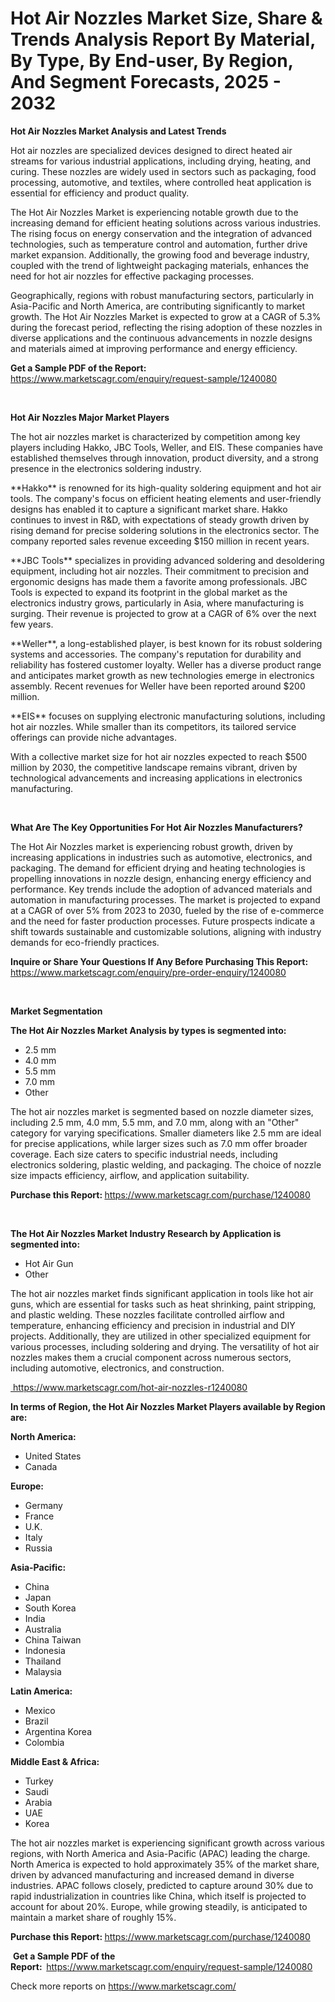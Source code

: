 <p><h1>Hot Air Nozzles Market Size, Share & Trends Analysis Report By Material, By Type, By End-user, By Region, And Segment Forecasts, 2025 - 2032</h1></p><p><strong>Hot Air Nozzles Market Analysis and Latest Trends</strong></p>
<p><p>Hot air nozzles are specialized devices designed to direct heated air streams for various industrial applications, including drying, heating, and curing. These nozzles are widely used in sectors such as packaging, food processing, automotive, and textiles, where controlled heat application is essential for efficiency and product quality.</p><p>The Hot Air Nozzles Market is experiencing notable growth due to the increasing demand for efficient heating solutions across various industries. The rising focus on energy conservation and the integration of advanced technologies, such as temperature control and automation, further drive market expansion. Additionally, the growing food and beverage industry, coupled with the trend of lightweight packaging materials, enhances the need for hot air nozzles for effective packaging processes.</p><p>Geographically, regions with robust manufacturing sectors, particularly in Asia-Pacific and North America, are contributing significantly to market growth. The Hot Air Nozzles Market is expected to grow at a CAGR of 5.3% during the forecast period, reflecting the rising adoption of these nozzles in diverse applications and the continuous advancements in nozzle designs and materials aimed at improving performance and energy efficiency.</p></p>
<p><strong>Get a Sample PDF of the Report:&nbsp;</strong> <a href="https://www.marketscagr.com/enquiry/request-sample/1240080?utm_campaign=2299&utm_medium=2&utm_source=Github&utm_content=ia&utm_term=22022025&utm_id=hot-air-nozzles">https://www.marketscagr.com/enquiry/request-sample/1240080</a></p>
<p>&nbsp;</p>
<p><strong>Hot Air Nozzles Major Market Players</strong></p>
<p><p>The hot air nozzles market is characterized by competition among key players including Hakko, JBC Tools, Weller, and EIS. These companies have established themselves through innovation, product diversity, and a strong presence in the electronics soldering industry.</p><p>**Hakko** is renowned for its high-quality soldering equipment and hot air tools. The company's focus on efficient heating elements and user-friendly designs has enabled it to capture a significant market share. Hakko continues to invest in R&D, with expectations of steady growth driven by rising demand for precise soldering solutions in the electronics sector. The company reported sales revenue exceeding $150 million in recent years.</p><p>**JBC Tools** specializes in providing advanced soldering and desoldering equipment, including hot air nozzles. Their commitment to precision and ergonomic designs has made them a favorite among professionals. JBC Tools is expected to expand its footprint in the global market as the electronics industry grows, particularly in Asia, where manufacturing is surging. Their revenue is projected to grow at a CAGR of 6% over the next few years.</p><p>**Weller**, a long-established player, is best known for its robust soldering systems and accessories. The company's reputation for durability and reliability has fostered customer loyalty. Weller has a diverse product range and anticipates market growth as new technologies emerge in electronics assembly. Recent revenues for Weller have been reported around $200 million.</p><p>**EIS** focuses on supplying electronic manufacturing solutions, including hot air nozzles. While smaller than its competitors, its tailored service offerings can provide niche advantages. </p><p>With a collective market size for hot air nozzles expected to reach $500 million by 2030, the competitive landscape remains vibrant, driven by technological advancements and increasing applications in electronics manufacturing.</p></p>
<p>&nbsp;</p>
<p><strong>What Are The Key Opportunities For Hot Air Nozzles Manufacturers?</strong></p>
<p><p>The Hot Air Nozzles market is experiencing robust growth, driven by increasing applications in industries such as automotive, electronics, and packaging. The demand for efficient drying and heating technologies is propelling innovations in nozzle design, enhancing energy efficiency and performance. Key trends include the adoption of advanced materials and automation in manufacturing processes. The market is projected to expand at a CAGR of over 5% from 2023 to 2030, fueled by the rise of e-commerce and the need for faster production processes. Future prospects indicate a shift towards sustainable and customizable solutions, aligning with industry demands for eco-friendly practices.</p></p>
<p><strong>Inquire or Share Your Questions If Any Before Purchasing This Report:</strong> <a href="https://www.marketscagr.com/enquiry/pre-order-enquiry/1240080?utm_campaign=2299&utm_medium=2&utm_source=Github&utm_content=ia&utm_term=22022025&utm_id=hot-air-nozzles">https://www.marketscagr.com/enquiry/pre-order-enquiry/1240080</a></p>
<p>&nbsp;</p>
<p><strong>Market Segmentation</strong></p>
<p><strong>The Hot Air Nozzles Market Analysis by types is segmented into:</strong></p>
<p><ul><li>2.5 mm</li><li>4.0 mm</li><li>5.5 mm</li><li>7.0 mm</li><li>Other</li></ul></p>
<p><p>The hot air nozzles market is segmented based on nozzle diameter sizes, including 2.5 mm, 4.0 mm, 5.5 mm, and 7.0 mm, along with an "Other" category for varying specifications. Smaller diameters like 2.5 mm are ideal for precise applications, while larger sizes such as 7.0 mm offer broader coverage. Each size caters to specific industrial needs, including electronics soldering, plastic welding, and packaging. The choice of nozzle size impacts efficiency, airflow, and application suitability.</p></p>
<p><strong>Purchase this Report:&nbsp;</strong><a href="https://www.marketscagr.com/purchase/1240080?utm_campaign=2299&utm_medium=2&utm_source=Github&utm_content=ia&utm_term=22022025&utm_id=hot-air-nozzles">https://www.marketscagr.com/purchase/1240080</a></p>
<p>&nbsp;</p>
<p><strong>The Hot Air Nozzles Market Industry Research by Application is segmented into:</strong></p>
<p><ul><li>Hot Air Gun</li><li>Other</li></ul></p>
<p><p>The hot air nozzles market finds significant application in tools like hot air guns, which are essential for tasks such as heat shrinking, paint stripping, and plastic welding. These nozzles facilitate controlled airflow and temperature, enhancing efficiency and precision in industrial and DIY projects. Additionally, they are utilized in other specialized equipment for various processes, including soldering and drying. The versatility of hot air nozzles makes them a crucial component across numerous sectors, including automotive, electronics, and construction.</p></p>
<p><a href="https://www.marketscagr.com/hot-air-nozzles-r1240080?utm_campaign=2299&utm_medium=2&utm_source=Github&utm_content=ia&utm_term=22022025&utm_id=hot-air-nozzles">&nbsp;https://www.marketscagr.com/hot-air-nozzles-r1240080</a></p>
<p><strong>In terms of Region, the Hot Air Nozzles Market Players available by Region are:</strong></p>
<p>
    <p> <strong> North America: </strong>
        <ul>
            <li>United States</li>
            <li>Canada</li>
        </ul>
        </p> 
    <p> <strong> Europe: </strong>
        <ul>
            <li>Germany</li>
            <li>France</li>
            <li>U.K.</li>
            <li>Italy</li>
            <li>Russia</li>
        </ul>
        </p> 
    <p> <strong> Asia-Pacific: </strong>
        <ul>
            <li>China</li>
            <li>Japan</li>
            <li>South Korea</li>
            <li>India</li>
            <li>Australia</li>
            <li>China Taiwan</li>
            <li>Indonesia</li>
            <li>Thailand</li>
            <li>Malaysia</li>
        </ul>
        </p> 
    <p> <strong> Latin America: </strong>
        <ul>
            <li>Mexico</li>
            <li>Brazil</li>
            <li>Argentina Korea</li>
            <li>Colombia</li>
        </ul>
        </p> 
    <p> <strong> Middle East & Africa: </strong>
        <ul>
            <li>Turkey</li>
            <li>Saudi</li>
            <li>Arabia</li>
            <li>UAE</li>
            <li>Korea</li>
        </ul>
    </p>
    </p>
<p><p>The hot air nozzles market is experiencing significant growth across various regions, with North America and Asia-Pacific (APAC) leading the charge. North America is expected to hold approximately 35% of the market share, driven by advanced manufacturing and increased demand in diverse industries. APAC follows closely, predicted to capture around 30% due to rapid industrialization in countries like China, which itself is projected to account for about 20%. Europe, while growing steadily, is anticipated to maintain a market share of roughly 15%.</p></p>
<p><strong>Purchase this Report: </strong><a href="https://www.marketscagr.com/purchase/1240080?utm_campaign=2299&utm_medium=2&utm_source=Github&utm_content=ia&utm_term=22022025&utm_id=hot-air-nozzles">https://www.marketscagr.com/purchase/1240080</a></p>
<p>&nbsp;<strong>Get a Sample PDF of the Report:&nbsp;&nbsp;</strong><a href="https://www.marketscagr.com/enquiry/request-sample/1240080?utm_campaign=2299&utm_medium=2&utm_source=Github&utm_content=ia&utm_term=22022025&utm_id=hot-air-nozzles">https://www.marketscagr.com/enquiry/request-sample/1240080</a></p>
<p><strong></strong></p>
<p>Check more reports on <a href="https://www.marketscagr.com/?utm_campaign=2299&utm_medium=2&utm_source=Github&utm_content=ia&utm_term=22022025&utm_id=hot-air-nozzles">https://www.marketscagr.com/</a></p>